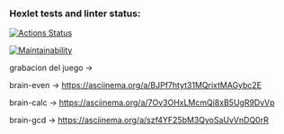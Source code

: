 ### Hexlet tests and linter status:
[![Actions Status](https://github.com/Sgutierrezgf/fullstack-javascript-project-98/actions/workflows/hexlet-check.yml/badge.svg)](https://github.com/Sgutierrezgf/fullstack-javascript-project-98/actions)

[![Maintainability](https://qlty.sh/badges/812b97e6-9d66-483d-b091-c6990ecf94dc/maintainability.svg)](https://qlty.sh/gh/Sgutierrezgf/projects/fullstack-javascript-project-98)

grabacion del juego ->  

brain-even -> https://asciinema.org/a/BJPf7htyt31MQrixtMAGybc2E

brain-calc -> https://asciinema.org/a/7Ov3OHxLMcmQi8xB5UgR9DvVp

brain-gcd -> https://asciinema.org/a/szf4YF25bM3QyoSaUvVnDQ0rR